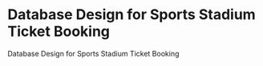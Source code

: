 # Database Design for Sports Stadium Ticket Booking
Database Design for Sports Stadium Ticket Booking

